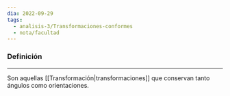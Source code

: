 ```yaml
---
dia: 2022-09-29
tags:
  - analisis-3/Transformaciones-conformes
  - nota/facultad
---
```

### Definición
---
Son aquellas [[Transformación|transformaciones]] que conservan tanto ángulos como orientaciones.